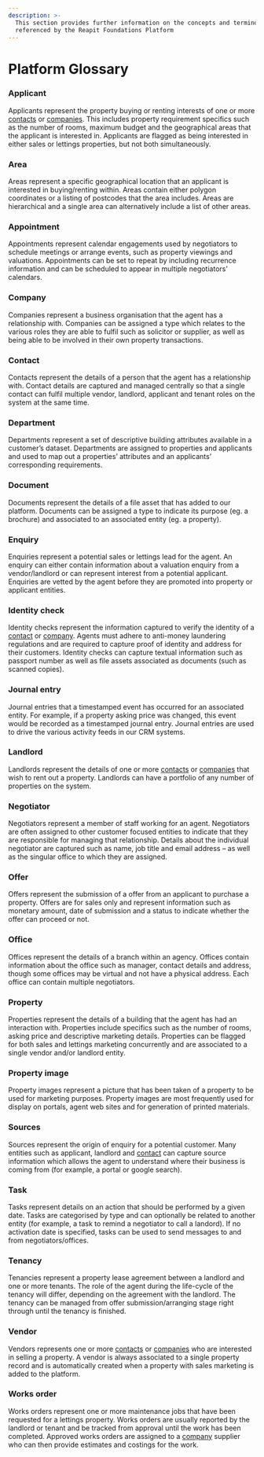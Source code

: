 ```yaml
---
description: >-
  This section provides further information on the concepts and terminology
  referenced by the Reapit Foundations Platform
---
```


# Platform Glossary

### Applicant

Applicants represent the property buying or renting interests of one or more [contacts](https://foundations-documentation.reapit.cloud/platform-glossary#contact) or [companies](https://foundations-documentation.reapit.cloud/platform-glossary#company). This includes property requirement specifics such as the number of rooms, maximum budget and the geographical areas that the applicant is interested in. Applicants are flagged as being interested in either sales or lettings properties, but not both simultaneously.

### Area

Areas represent a specific geographical location that an applicant is interested in buying/renting within. Areas contain either polygon coordinates or a listing of postcodes that the area includes. Areas are hierarchical and a single area can alternatively include a list of other areas.

### Appointment

Appointments represent calendar engagements used by negotiators to schedule meetings or arrange events, such as property viewings and valuations. Appointments can be set to repeat by including recurrence information and can be scheduled to appear in multiple negotiators’ calendars.

### Company

Companies represent a business organisation that the agent has a relationship with. Companies can be assigned a type which relates to the various roles they are able to fulfil such as solicitor or supplier, as well as being able to be involved in their own property transactions.

### Contact

Contacts represent the details of a person that the agent has a relationship with. Contact details are captured and managed centrally so that a single contact can fulfil multiple vendor, landlord, applicant and tenant roles on the system at the same time.

### Department

Departments represent a set of descriptive building attributes available in a customer’s dataset. Departments are assigned to properties and applicants and used to map out a properties’ attributes and an applicants’ corresponding requirements.

### Document

Documents represent the details of a file asset that has added to our platform. Documents can be assigned a type to indicate its purpose \(eg. a brochure\) and associated to an associated entity \(eg. a property\).

### Enquiry

Enquiries represent a potential sales or lettings lead for the agent. An enquiry can either contain information about a valuation enquiry from a vendor/landlord or can represent interest from a potential applicant.  Enquiries are vetted by the agent before they are promoted into property or applicant entities.

### Identity check

Identity checks represent the information captured to verify the identity of a [contact](https://foundations-documentation.reapit.cloud/platform-glossary#contact) or [company](https://foundations-documentation.reapit.cloud/platform-glossary#company). Agents must adhere to anti-money laundering regulations and are required to capture proof of identity and address for their customers. Identity checks can capture textual information such as passport number as well as file assets associated as documents \(such as scanned copies\).

### Journal entry

Journal entries that a timestamped event has occurred for an associated entity. For example, if a property asking price was changed, this event would be recorded as a timestamped journal entry. Journal entries are used to drive the various activity feeds in our CRM systems.

### Landlord

Landlords represent the details of one or more [contacts](https://foundations-documentation.reapit.cloud/platform-glossary#contact) or [companies](https://foundations-documentation.reapit.cloud/platform-glossary#company) that wish to rent out a property. Landlords can have a portfolio of any number of properties on the system.

### Negotiator

Negotiators represent a member of staff working for an agent. Negotiators are often assigned to other customer focused entities to indicate that they are responsible for managing that relationship. Details about the individual negotiator are captured such as name, job title and email address – as well as the singular office to which they are assigned.

### Offer

Offers represent the submission of a offer from an applicant to purchase a property. Offers are for sales only and represent information such as monetary amount, date of submission and a status to indicate whether the offer can proceed or not.

### Office

Offices represent the details of a branch within an agency. Offices contain information about the office such as manager, contact details and address, though some offices may be virtual and not have a physical address. Each office can contain multiple negotiators.

### Property

Properties represent the details of a building that the agent has had an interaction with. Properties include specifics such as the number of rooms, asking price and descriptive marketing details. Properties can be flagged for both sales and lettings marketing concurrently and are associated to a single vendor and/or landlord entity.

### Property image

Property images represent a picture that has been taken of a property to be used for marketing purposes. Property images are most frequently used for display on portals, agent web sites and for generation of printed materials.

### Sources

Sources represent the origin of enquiry for a potential customer. Many entities such as applicant, landlord and [contact](https://foundations-documentation.reapit.cloud/platform-glossary#contact) can capture source information which allows the agent to understand where their business is coming from \(for example, a portal or google search\).

### Task

Tasks represent details on an action that should be performed by a given date. Tasks are categorised by type and can optionally be related to another entity \(for example, a task to remind a negotiator to call a landord\). If no activation date is specified, tasks can be used to send messages to and from negotiators/offices.

### Tenancy

Tenancies represent a property lease agreement between a landlord and one or more tenants. The role of the agent during the life-cycle of the tenancy will differ, depending on the agreement with the landlord. The tenancy can be managed from offer submission/arranging stage right through until the tenancy is finished.

### Vendor

Vendors represents one or more [contacts](https://foundations-documentation.reapit.cloud/platform-glossary#contact) or [companies](https://foundations-documentation.reapit.cloud/platform-glossary#company) who are interested in selling a property. A vendor is always associated to a single property record and is automatically created when a property with sales marketing is added to the platform.

### Works order

Works orders represent one or more maintenance jobs that have been requested for a lettings property. Works orders are usually reported by the landlord or tenant and be tracked from approval until the work has been completed. Approved works orders are assigned to a [company](https://foundations-documentation.reapit.cloud/platform-glossary#company) supplier who can then provide estimates and costings for the work.

